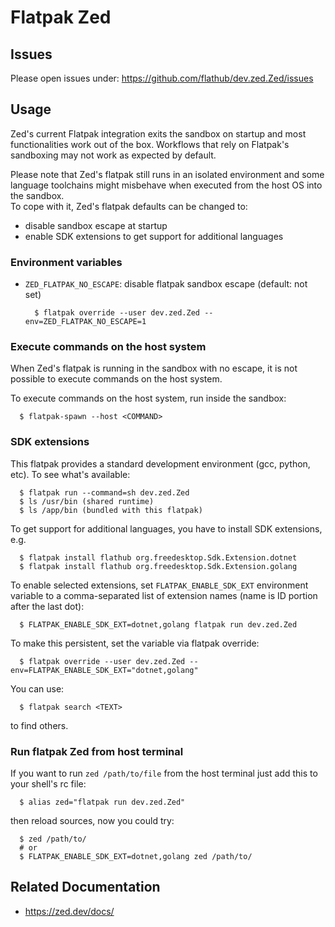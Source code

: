 # Flatpak Zed

## Issues
Please open issues under: https://github.com/flathub/dev.zed.Zed/issues

## Usage

Zed's current Flatpak integration exits the sandbox on startup and most functionalities work out of the box. Workflows that rely on Flatpak's sandboxing may not work as expected by default.

Please note that Zed's flatpak still runs in an isolated environment and some language toolchains might misbehave when executed from the host OS into the sandbox.  
To cope with it, Zed's flatpak defaults can be changed to: 
  - disable sandbox escape at startup
  - enable SDK extensions to get support for additional languages

### Environment variables

- `ZED_FLATPAK_NO_ESCAPE`: disable flatpak sandbox escape (default: not set)
  ```shell
    $ flatpak override --user dev.zed.Zed --env=ZED_FLATPAK_NO_ESCAPE=1
  ```

### Execute commands on the host system

When Zed's flatpak is running in the sandbox with no escape, it is not possible to execute commands on the host system.

To execute commands on the host system, run inside the sandbox:
```shell
  $ flatpak-spawn --host <COMMAND>
```

### SDK extensions

This flatpak provides a standard development environment (gcc, python, etc).
To see what's available:

```shell
  $ flatpak run --command=sh dev.zed.Zed
  $ ls /usr/bin (shared runtime)
  $ ls /app/bin (bundled with this flatpak)
```
To get support for additional languages, you have to install SDK extensions, e.g.

```shell
  $ flatpak install flathub org.freedesktop.Sdk.Extension.dotnet
  $ flatpak install flathub org.freedesktop.Sdk.Extension.golang
```
To enable selected extensions, set `FLATPAK_ENABLE_SDK_EXT` environment variable
to a comma-separated list of extension names (name is ID portion after the last dot):

```shell
  $ FLATPAK_ENABLE_SDK_EXT=dotnet,golang flatpak run dev.zed.Zed
```
To make this persistent, set the variable via flatpak override:

```shell
  $ flatpak override --user dev.zed.Zed --env=FLATPAK_ENABLE_SDK_EXT="dotnet,golang"
```

You can use:
```shell
  $ flatpak search <TEXT>
```
to find others.

### Run flatpak Zed from host terminal

If you want to run `zed /path/to/file` from the host terminal just add this
to your shell's rc file:

```shell
  $ alias zed="flatpak run dev.zed.Zed"
```

then reload sources, now you could try:

```shell
  $ zed /path/to/
  # or
  $ FLATPAK_ENABLE_SDK_EXT=dotnet,golang zed /path/to/
```

## Related Documentation

- https://zed.dev/docs/
